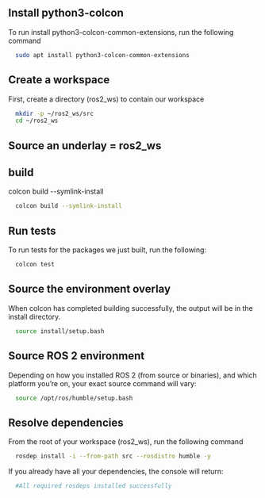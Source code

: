## Install python3-colcon

To run install python3-colcon-common-extensions, run the following command

```bash
  sudo apt install python3-colcon-common-extensions
```

## Create a workspace

First, create a directory (ros2_ws) to contain our workspace

```bash
  mkdir -p ~/ros2_ws/src
  cd ~/ros2_ws
```
## 
## Source an underlay = ros2_ws

## build

colcon build --symlink-install

```bash
  colcon build --symlink-install
```

## Run tests

To run tests for the packages we just built, run the following:

```bash
  colcon test
```

## Source the environment overlay

When colcon has completed building successfully, the output will be in the install directory.

```bash
  source install/setup.bash
```


## Source ROS 2 environment

Depending on how you installed ROS 2 (from source or binaries), and which platform you’re on, your exact source command will vary:

```bash
  source /opt/ros/humble/setup.bash
```

## Resolve dependencies

From the root of your workspace (ros2_ws), run the following command

```bash
  rosdep install -i --from-path src --rosdistro humble -y
```
If you already have all your dependencies, the console will return:
```bash
  #All required rosdeps installed successfully
```

